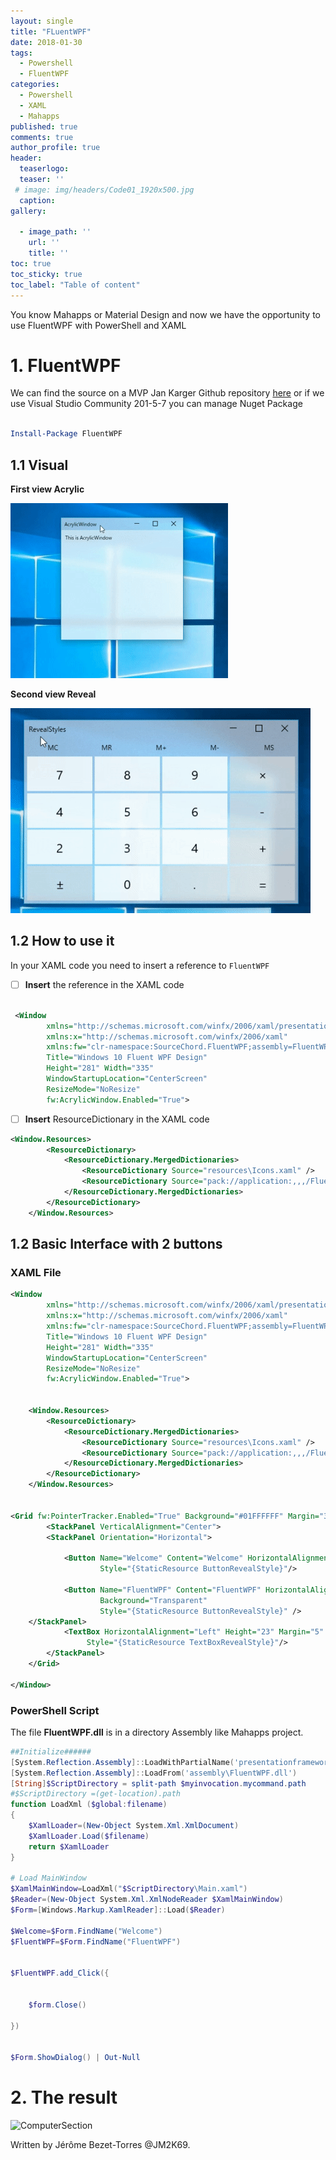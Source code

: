 ```yaml
---
layout: single
title: "FLuentWPF"
date: 2018-01-30
tags: 
  - Powershell
  - FluentWPF
categories:
  - Powershell
  - XAML
  - Mahapps
published: true
comments: true
author_profile: true
header:
  teaserlogo:
  teaser: ''
 # image: img/headers/Code01_1920x500.jpg
  caption:
gallery:

  - image_path: ''
    url: ''
    title: ''
toc: true
toc_sticky: true
toc_label: "Table of content"
---
```



You know Mahapps or Material Design and now we have the opportunity to use FluentWPF with PowerShell and XAML

# 1. FluentWPF

We can find the source on a MVP Jan Karger Github repository [here]( https://github.com/punker76/FluentWPF) or if we use Visual Studio Community 201-5-7 you can manage Nuget Package
```powershell

Install-Package FluentWPF

```


## 1.1 Visual

**First view Acrylic**

![ComputerSection](/img/AcrylicWindow.gif)

**Second view Reveal** 

![ComputerSection](/img/demo.gif)


## 1.2 How to use it

In your XAML code you need to insert a reference to `FluentWPF`

- [ ] **Insert** the reference in the XAML code

```xml
 
 <Window 
        xmlns="http://schemas.microsoft.com/winfx/2006/xaml/presentation"
        xmlns:x="http://schemas.microsoft.com/winfx/2006/xaml"
        xmlns:fw="clr-namespace:SourceChord.FluentWPF;assembly=FluentWPF"      
        Title="Windows 10 Fluent WPF Design" 
		Height="281" Width="335"
        WindowStartupLocation="CenterScreen" 
		ResizeMode="NoResize"
        fw:AcrylicWindow.Enabled="True">

```



- [ ] **Insert** ResourceDictionary in the XAML code

```xml
<Window.Resources>
        <ResourceDictionary>
            <ResourceDictionary.MergedDictionaries>
				<ResourceDictionary Source="resources\Icons.xaml" />
                <ResourceDictionary Source="pack://application:,,,/FluentWPF;component/Styles/Controls.xaml" />
            </ResourceDictionary.MergedDictionaries>
        </ResourceDictionary>
    </Window.Resources>
```

## 1.2 Basic Interface with 2 buttons

### XAML File
```xml
<Window 
        xmlns="http://schemas.microsoft.com/winfx/2006/xaml/presentation"
        xmlns:x="http://schemas.microsoft.com/winfx/2006/xaml"
        xmlns:fw="clr-namespace:SourceChord.FluentWPF;assembly=FluentWPF"      
        Title="Windows 10 Fluent WPF Design" 
		Height="281" Width="335"
        WindowStartupLocation="CenterScreen" 
		ResizeMode="NoResize"
        fw:AcrylicWindow.Enabled="True">
		
		
    <Window.Resources>
        <ResourceDictionary>
            <ResourceDictionary.MergedDictionaries>
				<ResourceDictionary Source="resources\Icons.xaml" />
                <ResourceDictionary Source="pack://application:,,,/FluentWPF;component/Styles/Controls.xaml" />
            </ResourceDictionary.MergedDictionaries>
        </ResourceDictionary>
    </Window.Resources>		
		
  
<Grid fw:PointerTracker.Enabled="True" Background="#01FFFFFF" Margin="3">
        <StackPanel VerticalAlignment="Center">
        <StackPanel Orientation="Horizontal">
    
            <Button Name="Welcome" Content="Welcome" HorizontalAlignment="Left" Margin="5" Width="75" Height="32"
                    Style="{StaticResource ButtonRevealStyle}"/>

            <Button Name="FluentWPF" Content="FluentWPF" HorizontalAlignment="Left" Margin="5" Width="75" Height="32"
                    Background="Transparent"
                    Style="{StaticResource ButtonRevealStyle}" />
    </StackPanel>
            <TextBox HorizontalAlignment="Left" Height="23" Margin="5" Text="TextBox" Width="120"
                 Style="{StaticResource TextBoxRevealStyle}"/>
        </StackPanel>
    </Grid>

</Window>        
```

### PowerShell Script

The file **FluentWPF.dll** is in a directory Assembly like Mahapps project.

```powershell
##Initialize######
[System.Reflection.Assembly]::LoadWithPartialName('presentationframework') 				| out-null
[System.Reflection.Assembly]::LoadFrom('assembly\FluentWPF.dll')       				| out-null
[String]$ScriptDirectory = split-path $myinvocation.mycommand.path
#$ScriptDirectory =(get-location).path
function LoadXml ($global:filename)
{
    $XamlLoader=(New-Object System.Xml.XmlDocument)
    $XamlLoader.Load($filename)
    return $XamlLoader
}

# Load MainWindow
$XamlMainWindow=LoadXml("$ScriptDirectory\Main.xaml")
$Reader=(New-Object System.Xml.XmlNodeReader $XamlMainWindow)
$Form=[Windows.Markup.XamlReader]::Load($Reader)

$Welcome=$Form.FindName("Welcome")
$FluentWPF=$Form.FindName("FluentWPF")
    
    
$FluentWPF.add_Click({
  
    
    $form.Close()

})


$Form.ShowDialog() | Out-Null


```
# 2. The result



![ComputerSection](/img/FluentWPF_01.gif)



Written by Jérôme Bezet-Torres @JM2K69.
